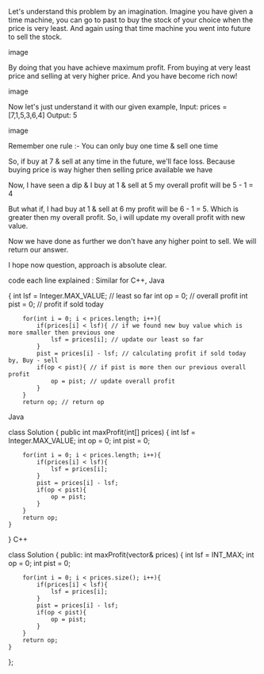 Let's understand this problem by an imagination. Imagine you have given a time machine, you can go to past to buy the stock of your choice when the price is very least. And again using that time machine you went into future to sell the stock.

image

By doing that you have achieve maximum profit. From buying at very least price and selling at very higher price. And you have become rich now!

image

Now let's just understand it with our given example,
Input: prices = [7,1,5,3,6,4]
Output: 5

image

Remember one rule :- You can only buy one time & sell one time

So, if buy at 7 & sell at any time in the future, we'll face loss. Because buying price is way higher then selling price available we have

Now, I have seen a dip & I buy at 1 & sell at 5 my overall profit will be 5 - 1 = 4

But what if, I had buy at 1 & sell at 6 my profit will be 6 - 1 = 5. Which is greater then my overall profit. So, i will update my overall profit with new value.

Now we have done as further we don't have any higher point to sell. We will return our answer.

I hope now question, approach is absolute clear.

code each line explained : Similar for C++, Java

{
        int lsf = Integer.MAX_VALUE; // least so far
        int op = 0; // overall profit
        int pist = 0; // profit if sold today
        
        for(int i = 0; i < prices.length; i++){
            if(prices[i] < lsf){ // if we found new buy value which is more smaller then previous one
                lsf = prices[i]; // update our least so far
            }
            pist = prices[i] - lsf; // calculating profit if sold today by, Buy - sell
            if(op < pist){ // if pist is more then our previous overall profit
                op = pist; // update overall profit
            }
        }
        return op; // return op 
Java

class Solution {
    public int maxProfit(int[] prices) {
        int lsf = Integer.MAX_VALUE;
        int op = 0;
        int pist = 0;
        
        for(int i = 0; i < prices.length; i++){
            if(prices[i] < lsf){
                lsf = prices[i];
            }
            pist = prices[i] - lsf;
            if(op < pist){
                op = pist;
            }
        }
        return op;
    }
}
C++

class Solution {
public:
    int maxProfit(vector<int>& prices) {
        int lsf = INT_MAX;
        int op = 0;
        int pist = 0;
        
        for(int i = 0; i < prices.size(); i++){
            if(prices[i] < lsf){
                lsf = prices[i];
            }
            pist = prices[i] - lsf;
            if(op < pist){
                op = pist;
            }
        }
        return op;
    }
};​
